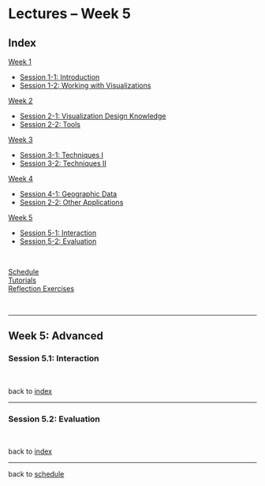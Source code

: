 # Lectures &ndash; Week 5


<a name = "index"></a>
## Index

[Week 1](lectures.md#week_1)  
   * [Session 1-1: Introduction](lectures.md#1-1)  
   * [Session 1-2: Working with Visualizations](lectures.md#1-2)

[Week 2](lectures_week_2.md#week_2)  
   * [Session 2-1: Visualization Design Knowledge](lectures_week_2.md#2-1) 
   * [Session 2-2: Tools](lectures_week_2.md#2-2)
   
[Week 3](lectures_week_3.md#week_3)   
   * [Session 3-1: Techniques I](lectures_week_3.md#3-1) 
   * [Session 3-2: Techniques II](lectures_week_3.md#3-2)
   
[Week 4](lectures_week_4.md#week_4)   
   * [Session 4-1: Geographic Data](lectures_week_4.md#4-1) 
   * [Session 2-2: Other Applications](lectures_week_4.md#4-2)
   
[Week 5](#week_5)  
   * [Session 5-1: Interaction](#5-1) 
   * [Session 5-2: Evaluation](#5-2)
   
<p>&nbsp;</p>


[Schedule](index.md)  
[Tutorials](tutorials.md)  
[Reflection Exercises](assessment.md#reflection_exercises)

<p>&nbsp;</p>

***

<a name = "week_5"></a>
## Week 5: Advanced

<a name = "5-1"></a>
### Session 5.1: Interaction

<!-- 
#### Session topics


#### Reading list

**Core:**  

* 

**Further reading:**  

* 
-->

<p>&nbsp;</p>

back to [index](index)

***

<a name = "5-2"></a>
### Session 5.2: Evaluation

<!-- 
#### Session topics

*

<!-- 
#### Reading list

**Core:**  
**Further reading:**  
-->
<p>&nbsp;</p>

back to [index](index)

***

back to [schedule](index.md)
